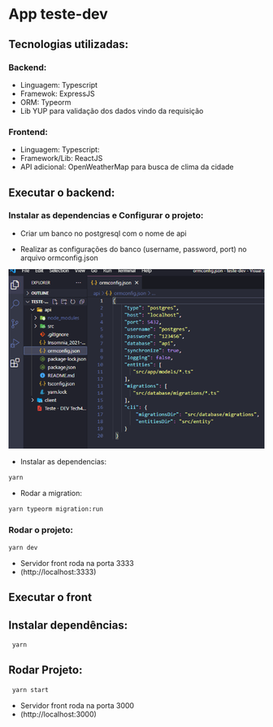 # App teste-dev

## Tecnologias utilizadas:

### Backend:

* Linguagem: Typescript
* Framewok: ExpressJS
* ORM: Typeorm
* Lib YUP para validação dos dados vindo da requisição

### Frontend:

* Linguagem: Typescript:
* Framework/Lib: ReactJS
* API adicional: OpenWeatherMap para busca de clima da cidade

## Executar o backend:

### Instalar as dependencias e Configurar o projeto:

* Criar um banco no postgresql com o nome de api

* Realizar as configurações do banco (username, password, port) no arquivo ormconfig.json

![Image](https://github.com/yasmin-carvalho/teste-dev/blob/master/api/assets/ormconfig.PNG "Arquivo de configuração do banco")

* Instalar as dependencias:
```bash
yarn
```

* Rodar a migration:
```bash
yarn typeorm migration:run
```

### Rodar o projeto:

```bash
yarn dev
```

* Servidor front roda na porta 3333 
* (http://localhost:3333)


## Executar o front

## Instalar dependências:

```bash
 yarn
```

## Rodar Projeto:

```bash
 yarn start
```

* Servidor front roda na porta 3000 
* (http://localhost:3000)

